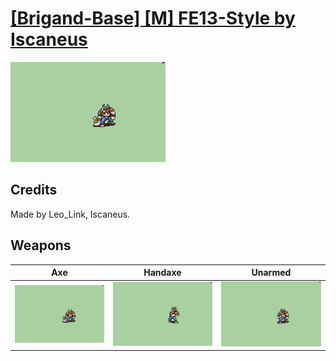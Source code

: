 # [\[Brigand-Base\] \[M\] FE13-Style by Iscaneus](./)

<img src="./3.%20Axe/Axe_000.png" alt="[Brigand-Base] [M] FE13-Style by Iscaneus standing" />

## Credits

Made by Leo_Link, Iscaneus.

## Weapons


|Axe |Handaxe |Unarmed |
|  :---: | :---: | :---: |
| <img alt="Axe animation" src="./3.%20Axe/Axe.gif" /> | <img alt="Handaxe animation" src="./4.%20Handaxe/Handaxe.gif" /> | <img alt="Unarmed animation" src="./8.%20Unarmed/Unarmed.gif" /> |
